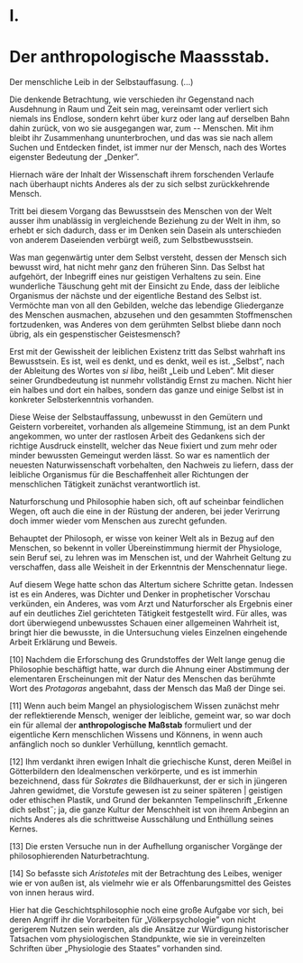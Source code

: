# I.

# Der anthropologische Maassstab.

Der menschliche Leib in der Selbstauffasung. (...)

Die denkende Betrachtung, wie verschieden ihr Gegenstand
nach Ausdehnung in Raum und Zeit sein mag,
vereinsamt oder verliert sich niemals ins Endlose, sondern
kehrt über kurz oder lang auf derselben Bahn dahin
zurück, von wo sie ausgegangen war, zum -- Menschen.
Mit ihm bleibt ihr Zusammenhang ununterbrochen, und
das was sie nach allem Suchen und Entdecken findet, ist
immer nur der Mensch, nach des Wortes eigenster Bedeutung
der „Denker”.

Hiernach wäre der Inhalt der Wissenschaft ihrem
forschenden Verlaufe nach überhaupt nichts Anderes als
der zu sich selbst zurückkehrende Mensch.

Tritt bei diesem Vorgang das Bewusstsein des Menschen
von der Welt ausser ihm unablässig in vergleichende
Beziehung zu der Welt in ihm, so erhebt er sich dadurch,
dass er im Denken sein Dasein als unterschieden von anderem
Daseienden verbürgt weiß, zum Selbstbewusstsein.

Was man gegenwärtig unter dem Selbst versteht,
dessen der Mensch sich bewusst wird, hat nicht mehr
ganz den früheren Sinn. Das Selbst hat aufgehört, der
Inbegriff eines nur geistigen Verhaltens zu sein. Eine
wunderliche Täuschung geht mit der Einsicht zu Ende,
dass der leibliche Organismus der nächste und der eigentliche
Bestand des Selbst ist. Vermöchte man von all den
Gebilden, welche das lebendige Gliederganze des Menschen
ausmachen, abzusehen und den gesammten Stoffmenschen
fortzudenken, was Anderes von dem gerühmten Selbst bliebe
dann noch übrig, als ein gespenstischer Geistesmensch?

Erst mit der Gewissheit der leiblichen Existenz tritt
das Selbst wahrhaft ins Bewusstsein. Es ist, weil es denkt,
und es denkt, weil es ist. „Selbst”, nach der Ableitung
des Wortes von *si liba*, heißt „Leib und Leben”. Mit
dieser seiner Grundbedeutung ist nunmehr vollständig Ernst
zu machen. Nicht hier ein halbes und dort ein halbes,
sondern das ganze und einige Selbst ist in konkreter Selbsterkenntnis
vorhanden.

Diese Weise der Selbstauffassung, unbewusst in den
Gemütern und Geistern vorbereitet, vorhanden als allgemeine
Stimmung, ist an dem Punkt angekommen, wo unter
der rastlosen Arbeit des Gedankens sich der richtige
Ausdruck einstellt, welcher das Neue fixiert und zum mehr
oder minder bewussten Gemeingut werden lässt. So war
es namentlich der neuesten Naturwissenschaft vorbehalten,
den Nachweis zu liefern, dass der leibliche Organismus
für die Beschaffenheit aller Richtungen der menschlichen
Tätigkeit zunächst verantwortlich ist.

Naturforschung und Philosophie haben sich, oft auf
scheinbar feindlichen Wegen, oft auch die eine in der
Rüstung der anderen, bei jeder Verirrung doch immer
wieder vom Menschen aus zurecht gefunden.

Behauptet der Philosoph, er wisse von keiner Welt
als in Bezug auf den Menschen, so bekennt in voller
Übereinstimmung hiermit der Physiologe, sein Beruf sei,
zu lehren was im Menschen ist, und der Wahrheit Geltung
zu verschaffen, dass alle Weisheit in der Erkenntnis der
Menschennatur liege.

Auf diesem Wege hatte schon das Altertum sichere
Schritte getan. Indessen ist es ein Anderes, was Dichter
und Denker in prophetischer Vorschau verkünden, ein Anderes,
was vom Arzt und Naturforscher als Ergebnis einer
auf ein deutliches Ziel gerichteten Tätigkeit festgestellt
wird. Für alles, was dort überwiegend unbewusstes Schauen
einer allgemeinen Wahrheit ist, bringt hier die bewusste,
in die Untersuchung vieles Einzelnen eingehende Arbeit
Erklärung und Beweis.

[10] Nachdem die Erforschung des Grundstoffes der Welt
lange genug die Philosophie beschäftigt hatte, war durch
die Ahnung einer Abstimmung der elementaren Erscheinungen
mit der Natur des Menschen das berühmte Wort
des *Protagoras* angebahnt, dass der Mensch das Maß
der Dinge sei.

[11] Wenn auch beim Mangel an physiologischem Wissen zunächst
mehr der reflektierende Mensch, weniger der leibliche,
gemeint war, so war doch ein für allemal der **anthropologische
Maßstab** formuliert und der eigentliche
Kern menschlichen Wissens und Könnens, in wenn auch
anfänglich noch so dunkler Verhüllung, kenntlich gemacht.

[12] Ihm verdankt ihren ewigen Inhalt die griechische
Kunst, deren Meißel in Götterbildern den Idealmenschen
verkörperte, und es ist immerhin bezeichnend, dass für
*Sokrates* die Bildhauerkunst, der er sich in jüngeren Jahren
gewidmet, die Vorstufe gewesen ist zu seiner späteren |
geistigen oder ethischen Plastik, und Grund der bekannten
Tempelinschrift „Erkenne dich selbst˝; ja, die ganze Kultur
der Menschheit ist von ihrem Anbeginn an nichts Anderes
als die schrittweise Ausschälung und Enthüllung
seines Kernes.

[13] Die ersten Versuche nun in der Aufhellung organischer
Vorgänge der philosophierenden Naturbetrachtung.

[14] So befasste sich *Aristoteles* mit der Betrachtung des
Leibes, weniger wie er von außen ist, als vielmehr wie er
als Offenbarungsmittel des Geistes von innen heraus wird.

<!-- 18 -->
Hier hat die Geschichtsphilosophie noch eine große Aufgabe
vor sich, bei deren Angriff ihr die Vorarbeiten für „Völkerpsychologie”
von nicht gerigerem Nutzen sein werden, als
die Ansätze zur Würdigung historischer Tatsachen vom physiologischen
Standpunkte, wie sie in vereinzelten Schriften über
„Physiologie des Staates” vorhanden sind.
